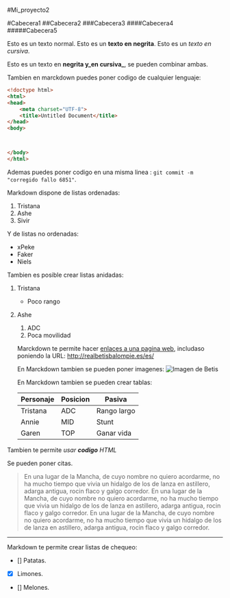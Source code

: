 #Mi_proyecto2

#Cabecera1
##Cabecera2
###Cabecera3
####Cabecera4
#####Cabecera5

Esto es un texto normal. Esto es un **texto en negrita**. Esto es un *texto en cursiva*.

Esto es un texto en **negrita y_en cursiva_**, se pueden combinar ambas.

Tambien en marckdown puedes poner codigo de cualquier lenguaje:

```html
<!doctype html>
<html>
<head>
    <meta charset="UTF-8">
    <title>Untitled Document</title>
</head>
<body>



</body>
</html>
```

Ademas puedes poner codigo en una misma linea : `git commit -m "corregido fallo 6851"`.

Markdown dispone de listas ordenadas:

1. Tristana
2. Ashe
3. Sivir

Y de listas no ordenadas:

* xPeke
* Faker
* Niels

Tambien es posible crear listas anidadas:

1. Tristana
    * Poco rango
    
2. Ashe
    1. ADC
    2. Poca movilidad
    
    Marckdown te permite hacer [enlaces a una pagina web](http://realbetisbalompie.es/es/), includaso poniendo la URL: http://realbetisbalompie.es/es/
    
    En Marckdown tambien se pueden poner imagenes:
    ![Imagen de Betis](http://videosdelbetis.com/wp-content/uploads/2012/12/Real-Betis-Balompi%C3%A9.jpg)
    
    En Marckdown tambien se pueden crear tablas:
    
    | Personaje  | Posicion|Pasiva     |
    | ---------  | --------|---------- |
    | Tristana   | ADC     |Rango largo|
    | Annie      | MID     |  Stunt    |
    | Garen      | TOP     | Ganar vida|


Tambien te permite <i>usar <b>codigo</b> HTML</i>

Se pueden poner citas.

>En una lugar de la Mancha, de cuyo nombre no quiero acordarme, no ha mucho tiempo que vivia un hidalgo de los de lanza en astillero, adarga antigua, rocin flaco y galgo corredor.
>En una lugar de la Mancha, de cuyo nombre no quiero acordarme, no ha mucho tiempo que vivia un hidalgo de los de lanza en astillero, adarga antigua, rocin flaco y galgo corredor.
>En una lugar de la Mancha, de cuyo nombre no quiero acordarme, no ha mucho tiempo que vivia un hidalgo de los de lanza en astillero, adarga antigua, rocin flaco y galgo corredor.

---

Markdown te permite crear listas de chequeo:

- [] Patatas. 
- [X] Limones.
- [] Melones.
